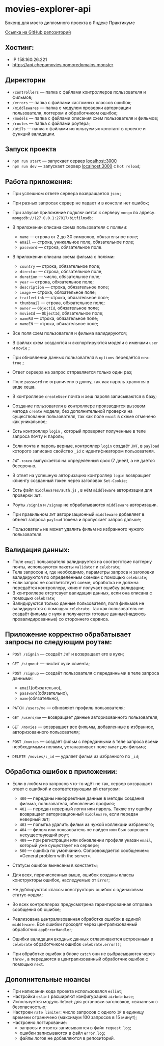 # movies-explorer-api

Бэкенд для моего дипломного проекта в Яндекс Практикуме

[Ссылка на GitHub репозиторий](https://github.com/chepash/movies-explorer-api)

## Хостинг:

- IP 158.160.26.221
- https://api.chepamovies.nomoredomains.monster

## Директории

- `/controllers` — папка с файлами контроллеров пользователя и фильмов;
- `/errors` — папка с файлами кастомных классов ошибок;
- `/middlewares` — папка с модулем проверки авторизации пользователя, логгером и обработчиком ошибок;
- `/models` — папка с файлами описания схем пользователя и фильмов;
- `/routes` — папка с файлами роутера;
- `/utils` — папка с файлами используемых констант в проекте и функций валидации.

## Запуск проекта

- `npm run start` — запускает сервер [localhost:3000](http://localhost:3000/)
- `npm run dev` — запускает сервер [localhost:3000](http://localhost:3000/) с `hot reload`;

## Работа приложения:

- При успешном ответе сервера возвращается `json` ;
- При разных запросах сервер не падает и в консоли нет ошибок;
- При запуске приложение подключается к серверу `mongo` по адресу: `mongodb://127.0.0.1:27017/bitfilmsdb`;
- В приложении описана схема пользователя с полями:

  - `name` — строка от 2 до 30 символов, обязательное поле;
  - `email` — строка, уникальное поле, обязательное поле;
  - `password` — строка, обязательное поле.

- В приложении описана схема фильма с полями:

  - `country` — строка, обязательное поле;
  - `director` — строка, обязательное поле;
  - `duration` — число, обязательное поле;
  - `year` — строка, обязательное поле;
  - `description` — строка, обязательное поле;
  - `image` — строка, обязательное поле;
  - `trailerLink` — строка, обязательное поле;
  - `thumbnail` — строка, обязательное поле;
  - `owner` — `ObjectId`, обязательное поле;
  - `movieId` — `ObjectId`, обязательное поле;
  - `nameRU` — строка, обязательное поле;
  - `nameEN` — строка, обязательное поле;

- Все поля схем пользователя и фильма валидируются;
- В файлах схем создаются и экспортируются модели с именами `user` и `movie` ;
- При обновлении данных пользователя в `options` передаётся `new: true` ;
- Ответ сервера на запрос отправляется только один раз;
- Поле `password` не ограничено в длину, так как пароль хранится в виде хеша.
- В контроллере `createUser` почта и хеш пароля записываются в базу;
- Создание пользователя в контроллере производится вызовом метода `create` модели, без дополнительной проверки на существование пользователя, так как поле `email` в схеме отмечено как уникальное;
- Есть контроллер `login` , который проверяет полученные в теле запроса почту и пароль;
- Если почта и пароль верные, контроллер `login` создаёт `JWT`, в `payload` которого записано свойство `_id` с идентификатором пользователя.
- `JWT-токен` выпускается на определённый срок (7 дней), а не даётся бессрочно.
- В ответ на успешную авторизацию контроллер `login` возвращает клиенту созданный токен через заголовок `Set-Cookie`;
- Есть файл `middlewares/auth.js` , в нём `middleware` авторизации для проверки `JWT`.
- Роуты `/signin` и `/signup` не обрабатываются `middleware` авторизации.
- При правильном `JWT` авторизационный `middleware` добавляет в объект запроса `payload` токена и пропускает запрос дальше;
- Пользователь не может удалить фильм из избранного чужого пользователя.

## Валидация данных:

- Поле `email` пользователя валидируется на соответствие паттерну почты, используются пакеты `validator` и `celebrate`;
- Тела запросов и, где необходимо, параметры запроса и заголовки валидируются по определённым схемам с помощью `celebrate`;
- Если запрос не соответствует схеме, обработка не должна передаётся контроллеру, клиент получает ошибку валидации;
- В контроллере отсутсвует валидации данных, если она описана с помощью `celebrate`;
- Валидируются только данные пользователя, поля фильмов не валидируются с помощью `celebrate`. Так как пользователь не создаёт фильмы с нуля а получается готовые данные(надеюсь провалидированные) со стороннего сервиса.

## Приложение корректно обрабатывает запросы по следующим роутам:

- `POST /signin` — создаёт `JWT` и возвращает его в куки;
- `GET /signout` — чистит куки клиента;
- `POST /signup` — создаёт пользователя с переданными в теле запроса данными:

  - `email`(обязательно),
  - `password`(обязательно),
  - `name`(обязательно),

- `PATCH /users/me` — обновляет профиль пользователя;
- `GET /users/me` — возвращает данные авторизованного пользователя;

- `GET /movies` — возвращает все фильмы, добавленные в избранное, авторизованного пользователя;
- `POST /movies` — создаёт фильм с переданными в теле запроса всеми необходимыми полями, устанавливает поле `owner` для фильма;
- `DELETE /movies/:_id` — удаляет фильм из избранного по `_id`;

## Обработка ошибок в приложении:

- Если в любом из запросов что-то идёт не так, сервер возвращает ответ с ошибкой и соответствующим ей статусом:

  - `400` — переданы некорректные данные в методы создания фильма, пользователя, обновления профиля;
  - `401` — передан неверный логин или пароль. Также эту ошибку возвращает авторизационный `middleware`, если передан неверный `JWT`;
  - `403` — попытка удалить фильм из чужой коллекции избранного;
  - `404` — фильм или пользователь не найден или был запрошен несуществующий роут;
  - `409` — при регистрации или обновлении профиля указан `email`, который уже существует на сервере;
  - `500` — ошибка по умолчанию. Сопровождается сообщением: «General problem with the server».

- Статусы ошибок вынесены в константы;
- Для всех, перечисленных выше, ошибок созданы классы конструкторы ошибок, наследуемые от `Error`;
- Не дублируются классы конструкторы ошибок с одинаковым статус-кодом;
- Во всех контроллерах предусмотрена гарантированная отправка сообщения об ошибке;
- Реализована централизованная обработка ошибок в единой `middleware`. Все ошибки проходят через централизованный обработчик `appErrorHandler`;
- Ошибки валидация входных данных отлавливаются встроенным в `celebrate` обработчиком ошибок `celebrate.error()`;
- При обработке ошибок в блоке `catch` они не выбрасываются через `throw` , а передаются в централизованный обработчик ошибок с помощью `next`.

## Дополнительные нюансы

- При написании кода проекта использовался `eslint`;
- Настройки `eslint` расширяют конфигурацию `airbnb-base`;
- Используется модуль `Helmet` для установки заголовков, связанных с безопасностью;
- Настроен `rate limiter`: число запросов с одного `IP` в единицу времени ограничено (максимум 100 запросов в 15 минут);
- Настроено логгирование:
  - запросы и ответы записываются в файл `request.log`;
  - ошибки записываются в файл `error.log`;
  - файлы логов не добавляются в репозиторий.
